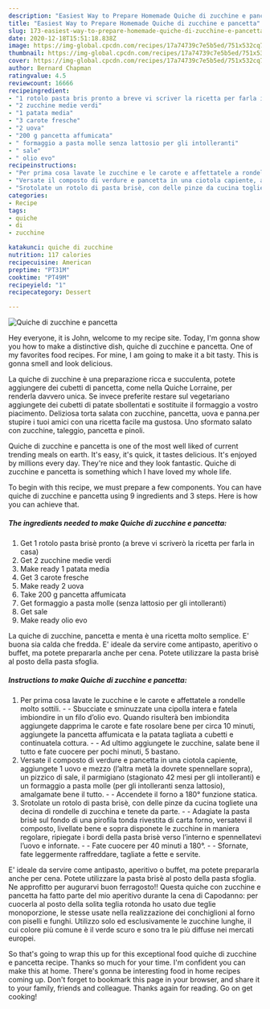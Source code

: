 ```yaml
---
description: "Easiest Way to Prepare Homemade Quiche di zucchine e pancetta"
title: "Easiest Way to Prepare Homemade Quiche di zucchine e pancetta"
slug: 173-easiest-way-to-prepare-homemade-quiche-di-zucchine-e-pancetta
date: 2020-12-18T15:51:18.838Z
image: https://img-global.cpcdn.com/recipes/17a74739c7e5b5ed/751x532cq70/quiche-di-zucchine-e-pancetta-recipe-main-photo.jpg
thumbnail: https://img-global.cpcdn.com/recipes/17a74739c7e5b5ed/751x532cq70/quiche-di-zucchine-e-pancetta-recipe-main-photo.jpg
cover: https://img-global.cpcdn.com/recipes/17a74739c7e5b5ed/751x532cq70/quiche-di-zucchine-e-pancetta-recipe-main-photo.jpg
author: Bernard Chapman
ratingvalue: 4.5
reviewcount: 16666
recipeingredient:
- "1 rotolo pasta bris pronto a breve vi scriver la ricetta per farla in casa"
- "2 zucchine medie verdi"
- "1 patata media"
- "3 carote fresche"
- "2 uova"
- "200 g pancetta affumicata"
- " formaggio a pasta molle senza lattosio per gli intolleranti"
- " sale"
- " olio evo"
recipeinstructions:
- "Per prima cosa lavate le zucchine e le carote e affettatele a rondelle molto sottili.  Sbucciate e sminuzzate una cipolla intera e fatela imbiondire in un filo d’olio evo. Quando risulterà ben imbiondita aggiungete dapprima le carote e fate rosolare bene per circa 10 minuti, aggiungete la pancetta affumicata e la patata tagliata a cubetti e continuatela cottura.  Ad ultimo aggiungete le zucchine, salate bene il tutto e fate cuocere per pochi minuti, 5 bastano."
- "Versate il composto di verdure e pancetta in una ciotola capiente, aggiungete 1 uovo e mezzo (l’altra metà la dovrete spennellare sopra), un pizzico di sale, il parmigiano (stagionato 42 mesi per gli intolleranti) e un formaggio a pasta molle (per gli intolleranti senza lattosio), amalgamate bene il tutto.  Accendete il forno a 180° funzione statica."
- "Srotolate un rotolo di pasta brisè, con delle pinze da cucina togliete una decina di rondelle di zucchina e tenete da parte.  Adagiate la pasta brisè sul fondo di una pirofila tonda rivestita di carta forno, versatevi il composto, livellate bene e sopra disponete le zucchine in maniera regolare, ripiegate i bordi della pasta brisè verso l’interno e spennellatevi l’uovo e infornate.  Fate cuocere per 40 minuti a 180°.  Sfornate, fate leggermente raffreddare, tagliate a fette e servite."
categories:
- Recipe
tags:
- quiche
- di
- zucchine

katakunci: quiche di zucchine 
nutrition: 117 calories
recipecuisine: American
preptime: "PT31M"
cooktime: "PT49M"
recipeyield: "1"
recipecategory: Dessert

---
```



![Quiche di zucchine e pancetta](https://img-global.cpcdn.com/recipes/17a74739c7e5b5ed/751x532cq70/quiche-di-zucchine-e-pancetta-recipe-main-photo.jpg)

Hey everyone, it is John, welcome to my recipe site. Today, I'm gonna show you how to make a distinctive dish, quiche di zucchine e pancetta. One of my favorites food recipes. For mine, I am going to make it a bit tasty. This is gonna smell and look delicious.

La quiche di zucchine è una preparazione ricca e succulenta, potete aggiungere dei cubetti di pancetta, come nella Quiche Lorraine, per renderla davvero unica. Se invece preferite restare sul vegetariano aggiungete dei cubetti di patate sbollentati e sostituite il formaggio a vostro piacimento. Deliziosa torta salata con zucchine, pancetta, uova e panna.per stupire i tuoi amici con una ricetta facile ma gustosa. Uno sformato salato con zucchine, taleggio, pancetta e pinoli.

Quiche di zucchine e pancetta is one of the most well liked of current trending meals on earth. It's easy, it's quick, it tastes delicious. It's enjoyed by millions every day. They're nice and they look fantastic. Quiche di zucchine e pancetta is something which I have loved my whole life.


To begin with this recipe, we must prepare a few components. You can have quiche di zucchine e pancetta using 9 ingredients and 3 steps. Here is how you can achieve that.

<!--inarticleads1-->

##### The ingredients needed to make Quiche di zucchine e pancetta:

1. Get 1 rotolo pasta brisè pronto (a breve vi scriverò la ricetta per farla in casa)
1. Get 2 zucchine medie verdi
1. Make ready 1 patata media
1. Get 3 carote fresche
1. Make ready 2 uova
1. Take 200 g pancetta affumicata
1. Get  formaggio a pasta molle (senza lattosio per gli intolleranti)
1. Get  sale
1. Make ready  olio evo


La quiche di zucchine, pancetta e menta è una ricetta molto semplice. E&#39; buona sia calda che fredda. E&#39; ideale da servire come antipasto, aperitivo o buffet, ma potete prepararla anche per cena. Potete utilizzare la pasta brisè al posto della pasta sfoglia. 

<!--inarticleads2-->

##### Instructions to make Quiche di zucchine e pancetta:

1. Per prima cosa lavate le zucchine e le carote e affettatele a rondelle molto sottili. -  - Sbucciate e sminuzzate una cipolla intera e fatela imbiondire in un filo d’olio evo. Quando risulterà ben imbiondita aggiungete dapprima le carote e fate rosolare bene per circa 10 minuti, aggiungete la pancetta affumicata e la patata tagliata a cubetti e continuatela cottura. -  - Ad ultimo aggiungete le zucchine, salate bene il tutto e fate cuocere per pochi minuti, 5 bastano.
1. Versate il composto di verdure e pancetta in una ciotola capiente, aggiungete 1 uovo e mezzo (l’altra metà la dovrete spennellare sopra), un pizzico di sale, il parmigiano (stagionato 42 mesi per gli intolleranti) e un formaggio a pasta molle (per gli intolleranti senza lattosio), amalgamate bene il tutto. -  - Accendete il forno a 180° funzione statica.
1. Srotolate un rotolo di pasta brisè, con delle pinze da cucina togliete una decina di rondelle di zucchina e tenete da parte. -  - Adagiate la pasta brisè sul fondo di una pirofila tonda rivestita di carta forno, versatevi il composto, livellate bene e sopra disponete le zucchine in maniera regolare, ripiegate i bordi della pasta brisè verso l’interno e spennellatevi l’uovo e infornate. -  - Fate cuocere per 40 minuti a 180°. -  - Sfornate, fate leggermente raffreddare, tagliate a fette e servite.


E&#39; ideale da servire come antipasto, aperitivo o buffet, ma potete prepararla anche per cena. Potete utilizzare la pasta brisè al posto della pasta sfoglia. Ne approfitto per augurarvi buon ferragosto!! Questa quiche con zucchine e pancetta ha fatto parte del mio aperitivo durante la cena di Capodanno: per cuocerla al posto della solita teglia rotonda ho usato due teglie monoporzione, le stesse usate nella realizzazione dei conchiglioni al forno con piselli e funghi. Utilizzo solo ed esclusivamente le zucchine lunghe, il cui colore più comune è il verde scuro e sono tra le più diffuse nei mercati europei. 

So that's going to wrap this up for this exceptional food quiche di zucchine e pancetta recipe. Thanks so much for your time. I'm confident you can make this at home. There's gonna be interesting food in home recipes coming up. Don't forget to bookmark this page in your browser, and share it to your family, friends and colleague. Thanks again for reading. Go on get cooking!
